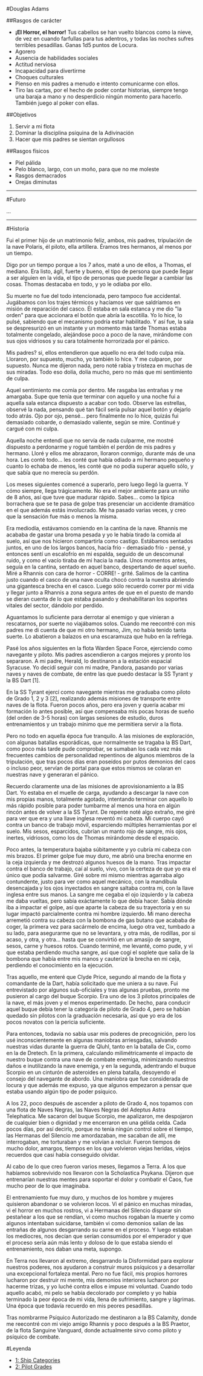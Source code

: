 #Douglas Adams

##Rasgos de carácter

- **¡El Horror, el horror!** Tus cabellos se han vuelto blancos como la nieve, de vez en cuando farfullas para tus adentros, y todas las noches sufres terribles pesadillas. Ganas 1d5 puntos de Locura.
- Agorero
- Ausencia de habilidades sociales
- Actitud nerviosa
- Incapacidad para divertirme
- Choques culturales
- Pienso en mis padres a menudo e intento comunicarme con ellos.
- Tiro las cartas, por el hecho de poder contar historias, siempre tengo una baraja a mano y no desperdicio ningún momento para hacerlo. También juego al poker con ellas.

##Objetivos

1. Servir a mi flota
2. Dominar la disciplina psíquina de la Adivinación
3. Hacer que mis padres se sientan orgullosos

##Rasgos físicos

- Piel pálida
- Pelo blanco, largo, con un moño, para que no me moleste
- Rasgos demacrados
- Orejas diminutas

---

#Futuro

...

---

#Historia

Fui el primer hijo de un matrimonio feliz, ambos, mis padres, tripulación de la nave Polaris, él piloto, ella artillera. Éramos tres hermanos, al menos por un tiempo.

Digo por un tiempo porque a los 7 años, maté a uno de ellos, a Thomas, el mediano. Era listo, ágil, fuerte y bueno, el tipo de persona que puede llegar a ser alguien en la vida, el tipo de personas que puede llegar a cambiar las cosas. Thomas destacaba en todo, y yo le odiaba por ello.

Su muerte no fue del todo intencionada, pero tampoco fue accidental. Jugábamos con los trajes térmicos y hacíamos ver que saldríamos en misión de reparación del casco. Él estaba en sala estanca y me dio "la orden" para que accionara el botón que abría la escotilla. Yo lo hice, lo pulsé, sabiendo que el mecanismo podría estar habilitado. Y así fue, la sala se despresurizó en un instante y un momento más tarde Thomas estaba totalmente congelado, alejándose poco a poco de la nave, mirándome con sus ojos vidriosos y su cara totalmente horrorizada por el pánico.

Mis padres? si, ellos entendieron que aquello no era del todo culpa mía. Lloraron, por supuesto, mucho, yo también lo hice. Y me culparon, por supuesto. Nunca me dijeron nada, pero noté rabia y tristeza en muchas de sus miradas. Todo eso dolía, dolía mucho, pero no más que mi sentimiento de culpa.

Aquel sentimiento me comía por dentro. Me rasgaba las entrañas y me amargaba. Supe que tenía que terminar con aquello y una noche fui a aquella sala estanca dispuesto a acabar con todo. Observe las estrellas, observé la nada, pensando qué tan fácil sería pulsar aquel botón y dejarlo todo atrás. Ojo por ojo, pensé... pero finalmente no lo hice, quizás fui demasiado cobarde, o demasiado valiente, según se mire. Continué y cargué con mi culpa.

Aquella noche entendí que no servía de nada culparme, me mostré dispuesto a perdonarme y rogué también el perdón de mis padres y hermano. Lloré y ellos me abrazaron, lloraron conmigo, durante más de una hora. Les conté todo... les conté que había odiado a mi hermano pequeño y cuanto lo echaba de menos, les conté que no podía superar aquello sólo, y que sabía que no merecía su perdón.

Los meses siguientes comencé a superarlo, pero luego llegó la guerra. Y cómo siempre, llega trágicamente. No era el mejor ambiente para un niño de 8 años, así que tuve que madurar rápido. Sabes... como la típica borrachera que se te pasa de golpe tras presenciar un accidente dramático en el que además estás involucrado. Me ha pasado varias veces, y creo que la sensación fue más o menos la misma.

Era mediodía, estávamos comiendo en la cantina de la nave. Rhannis me acababa de gastar una broma pesada y yo le había tirado la comida al suelo, así que nos hicieron compartirla como castigo. Estábamos sentados juntos, en uno de los largos bancos, hacía frío - demasiado frío - pensé, y entonces sentí un escalofrío en mi espalda, seguido de un descomunal ruido, y como el vacío tiraba de mi hacia la nada. Unos momentos antes, seguía en la cantina, sentado en aquel banco, despertando de aquel sueño. Miré a Rhannis con cara de horror - CORRE! - grité. Salimos de la cantina justo cuando el casco de una nave oculta chocó contra la nuestra abriendo una gigantesca brecha en el casco. Luego sólo recuerdo correr por mi vida y llegar junto a Rhannis a zona segura antes de que en el puesto de mando se dieran cuenta de lo que estaba pasando y deshabilitaran los soportes vitales del sector, dándolo por perdido.

Aguantamos lo suficiente para derrotar al enemigo y que vinieran a rescatarnos, por suerte no viajábamos solos. Cuando me reecontré con mis padres me di cuenta de que mi otro hermano, Jim, no había tenido tanta suerte. Lo abatieron a balazos en una escaramuza que hubo en la refriega.

Pasé los años siguientes en la flota Warden Space Force, ejerciendo como navegante y piloto. Mis padres ascendieron a cargos mejores y pronto los separaron. A mi padre, Herald, lo destinaron a la estación espacial Syracuse. Yo decidí seguir con mi madre, Pandora, pasando por varias naves y naves de combate, de entre las que puedo destacar la SS Tyrant y la BS Dart [1].

En la SS Tyrant ejercí como navegante mientras me graduaba como piloto de Grado 1, 2 y 3 [2], realizando además misiones de transporte entre naves de la flota. Fueron pocos años, pero era joven y quería acabar mi formación lo antes posible, así que compensaba mis pocas horas de sueño (del orden de 3-5 horas) con largas sesiones de estudio, duros entrenamientos y un trabajo mínimo que me permitiera servir a la flota.

Pero no todo en aquella época fue tranquilo. A las misiones de exploración, con algunas batallas esporádicas, que normalmente se tragaba la BS Dart, como poco más tarde pude comprobar, se sumaban los cada vez más frecuentes cambios de personalidad repentinos de algunos miembros de la tripulación, que tras pocos días eran poseídos por putos demonios del caos o incluso peor, servían de portal para que estos mismos se colaran en nuestras nave y generaran el pánico.

Recuerdo claramente una de las misiones de aprovisionamiento a la BS Dart. Yo estaba en el muelle de carga, ayudando a descargar la nave con mis propias manos, totalmente agotado, intentando terminar con aquello lo más rápido posible para poder tumbarme al menos una hora en algún rincón antes de volver a la SS Tyrant. De repente noté algo extraño, me giré para ver que era y una llave inglesa reventó mi cabeza. Mi cuerpo cayó contra un banco de trabajo móvil, esparciendo múltiples herramientas por el suelo. Mis sesos, esparcidos, cubrían un manto rojo de sangre, mis ojos, inertes, vidriosos, como los de Thomas mirándome desde el espacio.

Poco antes, la temperatura bajaba súbitamente y yo cubría mi cabeza con mis brazos. El primer golpe fue muy duro, me abrió una brecha enorme en la ceja izquierda y me destrozó algunos huesos de la mano. Tras impactar contra el banco de trabajo, caí al suelo, vivo, con la certeza de que yo era el único que podía salvarme. Giré sobre mi mismo mientras agarraba algo contundente, justo para ver como aquel mecánico, con la mandíbula desencajada y los ojos inyectados en sangre saltaba contra mi, con la llave inglesa entre sus manos. La sangre me cegaba el ojo izquierdo y la cabeza me daba vueltas, pero sabía exáctamente lo que debía hacer. Sabía dónde iba a impactar el golpe, así que aparte la cabeza de su trayectoria y en su lugar impactó parcialmente contra mi hombre izquierdo. Mi mano derecha arremetió contra su cabeza con la bombona de gas butano que acababa de coger, la primera vez para sacármelo de encima, luego otra vez, tumbado a su lado, para asegurarme que no se levantara, y otra más, de rodillas, por si acaso, y otra, y otra... hasta que se convirtió en un amasijo de sangre, sesos, carne y huesos rotos. Cuando terminé, me levanté, como pude, y vi que estaba perdiendo mucha sangre, así que cogí el soplete que salía de la bombona que había entre mis manos y cauterizé la brecha en mi ceja, perdiendo el conocimiento en la ejecución.

Tras aquello, me enteré que Clyde Price, segundo al mando de la flota y comandante de la Dart, había solicitado que me uniera a su nave. Fui entrevistado por algunos sub-oficiales y tras algunas pruebas, pronto me pusieron al cargo del buque Scorpio. Era uno de los 3 pilotos principales de la nave, el más joven y el menos experimentado. De hecho, para conducir aquel buque debía tener la categoría de piloto de Grado 4, pero se habían quedado sin pilotos con la graduación necesaria, así que yo era de los pocos novatos con la pericia suficiente.

Para entonces, todavía no sabía usar mis poderes de precognición, pero los usé inconscientemente en algunas maniobras arriesgadas, salvando nuestras vidas durante la guerra de Qluhl, tanto en la batalla de Cix, como en la de Dretech. En la primera, calculando milimétricamente el impacto de nuestro buque contra una nave de combate enemiga, minimizando nuestros daños e inutilizando la nave enemiga, y en la segunda, adentrando el buque Scorpio en un cinturón de asteroides en plena batalla, desoyendo el consejo del navegante de abordo. Una maniobra que fue considerada de locura y que además me expuso, ya que algunos empezaron a pensar que estaba usando algún tipo de poder psíquico.

A los 22, poco después de ascender a piloto de Grado 4, nos topamos con una flota de Naves Negras, las Naves Negras del Adeptus Astra Telephatica. Me sacaron del buque Scorpio, me apalizaron, me despojaron de cualquier bien o dignidad y me encerraron en una gélida celda. Cada pocos días, por así decirlo, porque no tenía ningún control sobre el tiempo, las Hermanas del Silencio me amordazaban, me sacaban de allí, me interrogaban, me torturaban y me volvían a recluir. Fueron tiempos de mucho dolor, amargos, tiempos en los que volvieron viejas heridas, viejos recuerdos que casi había conseguido olvidar.

Al cabo de lo que creo fueron varios meses, llegamos a Terra. A los que habíamos sobrevivido nos llevaron con la Scholastica Psykana. Dijeron que entrenarían nuestras mentes para soportar el dolor y combatir el Caos, fue mucho peor de lo que imaginaba.

El entrenamiento fue muy duro, y muchos de los hombre y mujeres quisieron abandonar o se volvieron locos. Vi el pánico en muchas miradas, vi el horror en muchos rostros, vi a Hermanas del Silencio disparar sin pestañear a los que se rendían, vi como muchos rogaban la muerte y como algunos intentaban suicidarse, también vi como demonios salían de las entrañas de algunos desgarrando su carne en el proceso. Y luego estaban los mediocres, nos decían que serían consumidos por el emperador y que el proceso sería aún más lento y doloso de lo que estaba siendo el entrenamiento, nos daban una meta, supongo.

En Terra nos llevaron al extremo, desgarrando la Disformidad para explorar nuestros poderes, nos ayudaron a construir muros psíquicos y a desarrollar una excepcional fortaleza mental. Pero no fue fácil, mis propios horrores lucharon por destruir mi mente, mis demonios interiores lucharon por hacerme trizas, y yo luché contra ellos e impuse mi voluntad. Cuando todo aquello acabó, mi pelo se había decolorado por completo y yo había terminado la peor época de mi vida, llena de sufrimiento, sangre y lágrimas. Una época que todavía recuerdo en mis peores pesadillas.

Tras nombrarme Psíquico Autorizado me destinaron a la BS Calamity, donde me reecontré con mi viejo amigo Rhannis y poco después a la BS Praetor, de la flota Sanguine Vanguard, donde actualmente sirvo como piloto y psíquico de combate.

#Leyenda

- [1: Ship Categories](../Lore/ShipCategories.md)
- [2: Pilot Grades](https://www.reddit.com/r/DaystromInstitute/comments/39tegj/pilot_grades/)
